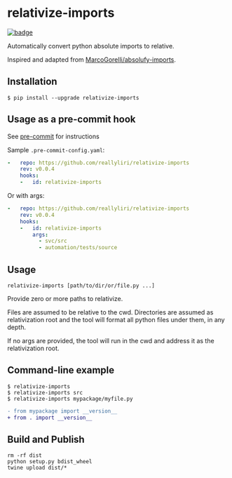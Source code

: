 relativize-imports
================

[![badge](https://img.shields.io/pypi/v/relativize-imports)](https://pypi.org/project/relativize-imports/)

Automatically convert python absolute imports to relative.

Inspired and adapted from [MarcoGorelli/absolufy-imports](https://github.com/MarcoGorelli/absolufy-imports).

## Installation

```console
$ pip install --upgrade relativize-imports
```

## Usage as a pre-commit hook

See [pre-commit](https://github.com/pre-commit/pre-commit) for instructions

Sample `.pre-commit-config.yaml`:

```yaml
-   repo: https://github.com/reallyliri/relativize-imports
    rev: v0.0.4
    hooks:
    -   id: relativize-imports
```

Or with args:

```yaml
-   repo: https://github.com/reallyliri/relativize-imports
    rev: v0.0.4
    hooks:
    -   id: relativize-imports
        args:
          - svc/src
          - automation/tests/source
```

## Usage

```shell
relativize-imports [path/to/dir/or/file.py ...]
```

Provide zero or more paths to relativize.

Files are assumed to be relative to the cwd. Directories are assumed as relativization root and the tool will format all python files under them, in any depth.

If no args are provided, the tool will run in the cwd and address it as the relativization root.

## Command-line example

```console
$ relativize-imports
$ relativize-imports src
$ relativize-imports mypackage/myfile.py
```

```diff
- from mypackage import __version__
+ from . import __version__
```

## Build and Publish

```shell
rm -rf dist
python setup.py bdist_wheel 
twine upload dist/*
```
